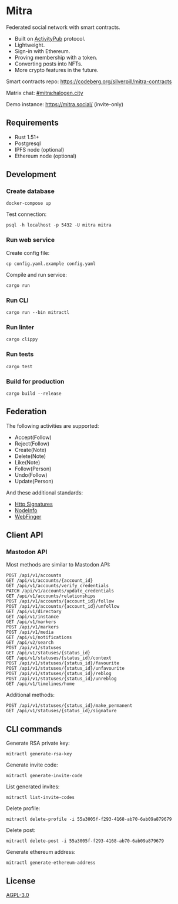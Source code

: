 # Mitra

Federated social network with smart contracts.

- Built on [ActivityPub](https://activitypub.rocks/) protocol.
- Lightweight.
- Sign-in with Ethereum.
- Proving membership with a token.
- Converting posts into NFTs.
- More crypto features in the future.

Smart contracts repo: https://codeberg.org/silverpill/mitra-contracts

Matrix chat: [#mitra:halogen.city](https://matrix.to/#/#mitra:halogen.city)

Demo instance: https://mitra.social/ (invite-only)

## Requirements

- Rust 1.51+
- Postgresql
- IPFS node (optional)
- Ethereum node (optional)

## Development

### Create database

```
docker-compose up
```

Test connection:

```
psql -h localhost -p 5432 -U mitra mitra
```

### Run web service

Create config file:

```
cp config.yaml.example config.yaml
```

Compile and run service:

```
cargo run
```

### Run CLI

```
cargo run --bin mitractl
```

### Run linter

```
cargo clippy
```

### Run tests

```
cargo test
```

### Build for production

```
cargo build --release
```

## Federation

The following activities are supported:

- Accept(Follow)
- Reject(Follow)
- Create(Note)
- Delete(Note)
- Like(Note)
- Follow(Person)
- Undo(Follow)
- Update(Person)

And these additional standards:

- [Http Signatures](https://datatracker.ietf.org/doc/html/draft-cavage-http-signatures)
- [NodeInfo](https://nodeinfo.diaspora.software/)
- [WebFinger](https://webfinger.net/)

## Client API

### Mastodon API

Most methods are similar to Mastodon API:

```
POST /api/v1/accounts
GET /api/v1/accounts/{account_id}
GET /api/v1/accounts/verify_credentials
PATCH /api/v1/accounts/update_credentials
GET /api/v1/accounts/relationships
POST /api/v1/accounts/{account_id}/follow
POST /api/v1/accounts/{account_id}/unfollow
GET /api/v1/directory
GET /api/v1/instance
GET /api/v1/markers
POST /api/v1/markers
POST /api/v1/media
GET /api/v1/notifications
GET /api/v2/search
POST /api/v1/statuses
GET /api/v1/statuses/{status_id}
GET /api/v1/statuses/{status_id}/context
POST /api/v1/statuses/{status_id}/favourite
POST /api/v1/statuses/{status_id}/unfavourite
POST /api/v1/statuses/{status_id}/reblog
POST /api/v1/statuses/{status_id}/unreblog
GET /api/v1/timelines/home
```

Additional methods:

```
POST /api/v1/statuses/{status_id}/make_permanent
GET /api/v1/statuses/{status_id}/signature
```

## CLI commands

Generate RSA private key:

```
mitractl generate-rsa-key
```

Generate invite code:

```
mitractl generate-invite-code
```

List generated invites:

```
mitractl list-invite-codes
```

Delete profile:

```
mitractl delete-profile -i 55a3005f-f293-4168-ab70-6ab09a879679
```

Delete post:

```
mitractl delete-post -i 55a3005f-f293-4168-ab70-6ab09a879679
```

Generate ethereum address:

```
mitractl generate-ethereum-address
```

## License

[AGPL-3.0](./LICENSE)
